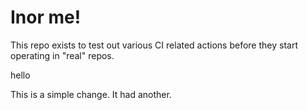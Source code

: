# Inor me!

This repo exists to test out various CI related actions before they start operating in "real" repos.


hello

<!--

ponylang/action-testing@0.49.0

corral add github.com/ponylang/action-testing.git --version 0.49.0

other stuff

corral add github.com/ponylang/action-testing.git -v 0.49.0

-->

This is a simple change. It had another.

